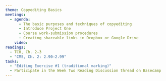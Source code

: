 ```yaml
---
theme: Copyediting Basics
meetings:
  - agenda:
      - The basic purposes and techniques of copyediting
      - Introduce Project One
      - Course work-submission procedures
      - Creating shareable links in Dropbox or Google Drive
    video:
readings:
  - TCH, Ch. 2–3
  - "CMS, Ch. 2: 2.90–2.99"
tasks:
  - "Editing Exercise #1 (traditional marking)"
  - Participate in the Week Two Reading Discussion thread on Basecamp
---
```

